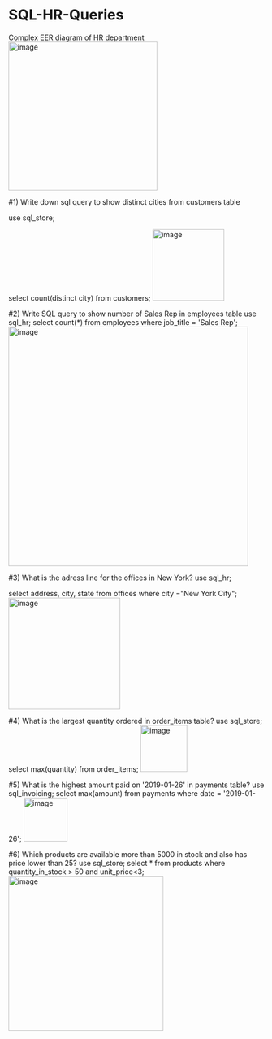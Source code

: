 # SQL-HR-Queries
Complex EER diagram of HR department
<img width="293" alt="image" src="https://user-images.githubusercontent.com/121234311/228212153-92a1a663-7240-4c15-b2cb-ccb6440419c5.png">

#1) Write down sql query to show distinct cities from customers table

use sql_store;

select count(distinct city) from customers;
<img width="141" alt="image" src="https://user-images.githubusercontent.com/121234311/228217277-6bfdf629-efe1-45d4-9cb4-78a6e61a4e67.png">




#2) Write SQL query to show number of Sales Rep in employees table
use sql_hr;
select count(*) from employees where job_title  = 'Sales Rep'; 
<img width="472" alt="image" src="https://user-images.githubusercontent.com/121234311/228215456-095d1003-294b-4982-a3be-037592affc18.png">


#3) What is the adress line for the offices in New York?
use sql_hr;

select address, city, state from offices where city ="New York City";
<img width="220" alt="image" src="https://user-images.githubusercontent.com/121234311/228219194-4e94076b-6750-4ab0-adc0-0245f740a20b.png">


#4) What is the largest quantity ordered in order_items table?
use sql_store;
select max(quantity) from order_items;
<img width="92" alt="image" src="https://user-images.githubusercontent.com/121234311/228224005-3cbc272f-aa89-473a-9dac-6810e84059b0.png">


#5) What is the highest amount paid on '2019-01-26' in payments table?
use sql_invoicing;
select max(amount) from payments where date = '2019-01-26';
<img width="86" alt="image" src="https://user-images.githubusercontent.com/121234311/228225112-be1df254-191b-4225-a9a2-0cf5f6571905.png">

#6) Which products are available more than 5000 in stock and also has price lower than 25?
use sql_store;
select * from products
where quantity_in_stock > 50 and unit_price<3;
<img width="305" alt="image" src="https://user-images.githubusercontent.com/121234311/228225715-dd3bcbdf-2477-494a-a697-98bed15ba217.png">

